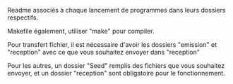 Readme associés à chaque lancement de programmes dans leurs dossiers respectifs.

Makefile également, utiliser "make" pour compiler.

Pour transfert fichier, il est nécessaire d'avoir les dossiers "emission" et "reception" avec ce que vous souhaitez envoyer dans "reception"

Pour les autres, un dossier "Seed" remplis des fichiers que vous souhaitez envoyer, et un dossier "reception" sont obligatoire pour le fonctionnement.